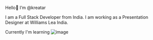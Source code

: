 Hello👋 I’m @kreatar

I am a Full Stack Developer from India. I am working as a Presentation Designer at Williams Lea India.

Currently I'm learning
![image](https://github.com/kreatar/kreatar/assets/152143150/ed747fa1-5091-44c2-8151-d9f26bcba5e3)



<!---
kreatar/kreatar is a ✨ special ✨ repository because its `README.md` (this file) appears on your GitHub profile.
You can click the Preview link to take a look at your changes.
--->
